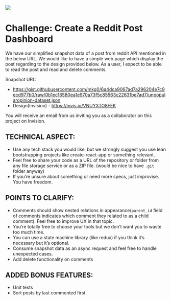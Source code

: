 ![](https://github.com/hughdevore/reddit-dashboard/workflows/main/badge.svg)

# Challenge: Create a Reddit Post Dashboard
We have our simplified snapshot data of a post from reddit API mentioned in the below URL. We would like to have a simple web page which display the post regarding to the design provided below.
As a user, I expect to be able to read the post and read and delete comments.

Snapshot URL:
* https://gist.githubusercontent.com/mkg0/6a4dca9067ad7a296204e7c9ecd977b0/raw/0b1ec16580ea1e970a73f5c85563c22631be7ad7/unpopularopinion-dataset.json
* Design(Invision) - https://invis.io/VNUYXTO8FEK

You will receive an email from us inviting you as a collaborator on this project on Invision.

## TECHNICAL ASPECT:
* Use any tech stack you would like, but we strongly suggest you use lean bootstrapping projects like create-react-app or something relevant.
* Feel free to share your code as a URL of the repository or folder from any file storage service or as a ZIP file. (would be nice to have `.git` folder anyway)
* If you’re unsure about something or need more specs, just improvise. You have freedom.

## POINTS TO CLARIFY:
* Comments should show nested relations in appearance(`parent_id` field of comments indicates which comment they related to as a child comment). Feel free to improve UX in that topic.
* You’re totally free to choose your tools but we don’t want you to waste too much time.
* You can use a state machine library (like redux) if you think it’s necessary but it’s optional.
* Consume snapshot data as an async request and feel free to handle unexpected cases.
* Add delete functionality on comments

## ADDED BONUS FEATURES:
* Unit tests 
* Sort posts by last commented first